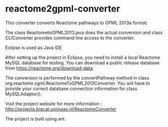 reactome2gpml-converter
=======================

This converter converts Reactome pathways to GPML 2013a format.

The class ReactometoGPML2013.java does the actual conversion and class CLIConverter provides command line access to the converter.

Eclipse is used as Java IDE

After setting up the project in Eclipse, you need to install a local Reactome MySQL database for testing. You can download a public release database from https://reactome.org/download-data.

The conversion is performed by the convertPathway method in class org.reactome.sgml.ReactomeToGPML2013Converter. 
You will have to provide your correct database connection information for class MySQLAdaptor().

Visit the project website for more information : http://projects.bigcat.unimaas.nl/ReactomeConverter

The project is built using ant. 
